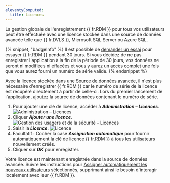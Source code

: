 ```yaml
---
eleventyComputed:
  title: Licences
---
```

La gestion globale de l'enregistrement {{ fr.RDM }} pour tous vos utilisateurs peut être effectuée avec une licence stockée dans une source de données avancée telle que {{ fr.DVLS }}, Microsoft SQL Server ou Azure SQL.

{% snippet, "badgeInfo" %}
Il est possible de [demander un essai](/fr/rdm/windows/installation/client/registration/trial-request/) pour essayer {{ fr.RDM }} pendant 30 jours. Si vous décidez de ne pas enregistrer l'application à la fin de la période de 30 jours, vos données ne seront ni modifiées ni effacées et vous y aurez un accès complet une fois que vous aurez fourni un numéro de série valide.
{% endsnippet %}

Avec la licence stockée dans une [Source de données avancée](/fr/rdm/windows/data-sources/data-sources-types/advanced-data-sources/), il n'est plus nécessaire d'enregistrer {{ fr.RDM }} car le numéro de série de la licence est récupéré directement à partir de celle-ci. Lors du premier lancement de l'application, ajoutez la source de données contenant le numéro de série.

1. Pour ajouter une clé de licence, accéder à ***Administration – Licences***.
![Administration – Licences](https://cdnweb.devolutions.net/docs/fr/rdm/windows/clip3417.png)
1. Cliquer ***Ajouter une licence***.
![Gestion des usagers et de la sécurité – Licences](https://cdnweb.devolutions.net/docs/fr/rdm/windows/RdmWin4118.png)
1. Saisir la ***Licence***.
![Licence](https://cdnweb.devolutions.net/docs/fr/rdm/windows/RdmWin4000.png)
1. Facultatif : Cocher la case ***Assignation automatique*** pour fournir automatiquement la clé de licence {{ fr.RDM }} à tous les utilisateurs nouvellement créés.
1. Cliquer sur ***OK*** pour enregistrer.

Votre licence est maintenant enregistrée dans la source de données avancée. Suivre les instructions pour [Assigner automatiquement les nouveaux utilisateurs](/fr/rdm/windows/commands/administration/management/licenses/assign/) sélectionnés, supprimant ainsi le besoin d'interagir localement avec leur {{ fr.RDM }}.
